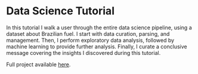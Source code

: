 # Data Science Tutorial

In this tutorial I walk a user through the entire data science pipeline, using a dataset about Brazilian fuel. I start with data curation, parsing, and management. Then, I perform exploratory data analysis, followed by machine learning to provide further analysis. Finally, I curate a conclusive message covering the insights I discovered during this tutorial. 

Full project available [here](https://galfudim.github.io/data-science-pipeline).
